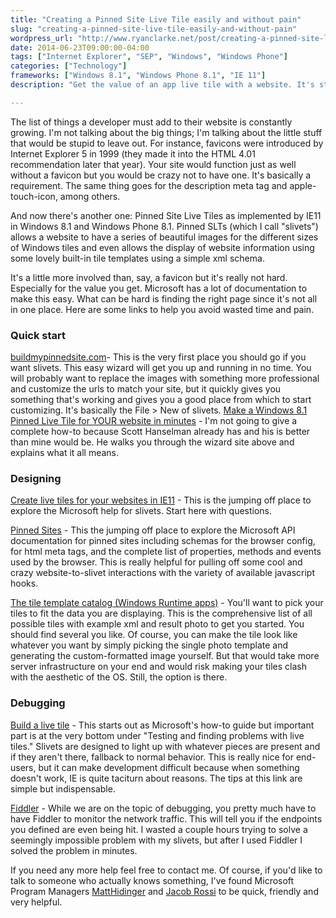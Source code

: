 ```yaml
---
title: "Creating a Pinned Site Live Tile easily and without pain"
slug: "creating-a-pinned-site-live-tile-easily-and-without-pain"
wordpress_url: "http://www.ryanclarke.net/post/creating-a-pinned-site-live-tile-easily-and-without-pain/"
date: 2014-06-23T09:00:00-04:00
tags: ["Internet Explorer", "SEP", "Windows", "Windows Phone"]
categories: ["Technology"]
frameworks: ["Windows 8.1", "Windows Phone 8.1", "IE 11"]
description: "Get the value of an app live tile with a website. It's stupid easy and I included lots of links."

---
```


The list of things a developer must add to their website is constantly growing. I'm not talking about the big things; I'm talking about the little stuff that would be stupid to leave out. For instance, favicons were introduced by Internet Explorer 5 in 1999 (they made it into the HTML 4.01 recommendation later that year). Your site would function just as well without a favicon but you would be crazy not to have one. It's basically a requirement. The same thing goes for the description meta tag and apple-touch-icon, among others.

And now there's another one: Pinned Site Live Tiles as implemented by IE11 in Windows 8.1 and Windows Phone 8.1. Pinned SLTs (which I call "slivets") allows a website to have a series of beautiful images for the different sizes of Windows tiles and even allows the display of website information using some lovely built-in tile templates using a simple xml schema.

It's a little more involved than, say, a favicon but it's really not hard. Especially for the value you get. Microsoft has a lot of documentation to make this easy. What can be hard is finding the right page since it's not all in one place. Here are some links to help you avoid wasted time and pain.

### Quick start

[buildmypinnedsite.com](http://www.buildmypinnedsite.com "http://www.buildmypinnedsite.com")- This is the very first place you should go if you want slivets. This easy wizard will get you up and running in no time. You will probably want to replace the images with something more professional and customize the urls to match your site, but it quickly gives you something that's working and gives you a good place from which to start customizing. It's basically the File \> New of slivets. [Make a Windows 8.1 Pinned Live Tile for YOUR website in minutes](http://www.hanselman.com/blog/MakeAWindows81PinnedLiveTileForYOURWebsiteInMinutes.aspx "http://www.hanselman.com/blog/MakeAWindows81PinnedLiveTileForYOURWebsiteInMinutes.aspx") - I'm not going to give a complete how-to because Scott Hanselman already has and his is better than mine would be. He walks you through the wizard site above and explains what it all means.

### Designing

[Create live tiles for your websites in IE11](http://msdn.microsoft.com/en-us/library/ie/dn455115%28v=vs.85%29.aspx "http://msdn.microsoft.com/en-us/library/ie/dn455115%28v=vs.85%29.aspx") - This is the jumping off place to explore the Microsoft help for slivets. Start here with questions. 

[Pinned Sites](http://msdn.microsoft.com/en-us/library/ie/hh772707%28v=vs.85%29.aspx "http://msdn.microsoft.com/en-us/library/ie/hh772707%28v=vs.85%29.aspx") - This the jumping off place to explore the Microsoft API documentation for pinned sites including schemas for the browser config, for html meta tags, and the complete list of properties, methods and events used by the browser. This is really helpful for pulling off some cool and crazy website-to-slivet interactions with the variety of available javascript hooks. 

[The tile template catalog (Windows Runtime apps)](http://msdn.microsoft.com/en-us/library/ie/hh761491.aspx "http://msdn.microsoft.com/en-us/library/ie/hh761491.aspx") - You'll want to pick your tiles to fit the data you are displaying. This is the comprehensive list of all possible tiles with example xml and result photo to get you started. You should find several you like. Of course, you can make the tile look like whatever you want by simply picking the single photo template and generating the custom-formatted image yourself. But that would take more server infrastructure on your end and would risk making your tiles clash with the aesthetic of the OS. Still, the option is there.

### Debugging

[Build a live tile](http://msdn.microsoft.com/en-us/library/ie/dn439794%28v=vs.85%29.aspx "http://msdn.microsoft.com/en-us/library/ie/dn439794%28v=vs.85%29.aspx") - This starts out as Microsoft's how-to guide but important part is at the very bottom under "Testing and finding problems with live tiles." Slivets are designed to light up with whatever pieces are present and if they aren't there, fallback to normal behavior. This is really nice for end-users, but it can make development difficult because when something doesn't work, IE is quite taciturn about reasons. The tips at this link are simple but indispensable.

[Fiddler](http://www.telerik.com/fiddler "http://www.telerik.com/fiddler") - While we are on the topic of debugging, you pretty much have to have Fiddler to monitor the network traffic. This will tell you if the endpoints you defined are even being hit. I wasted a couple hours trying to solve a seemingly impossible problem with my slivets, but after I used Fiddler I solved the problem in minutes.

If you need any more help feel free to contact me. Of course, if you'd like to talk to someone who actually knows something, I've found Microsoft Program Managers [MattHidinger](https://twitter.com/MattHidinger "Twitter @MattHidinger") and [Jacob Rossi](https://twitter.com/jacobrossi "Twitter @jacobrossi") to be quick, friendly and very helpful.

